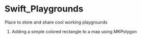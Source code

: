 # Swift_Playgrounds
Place to store and share cool working playgrounds

1. Adding a simple colored rectangle to a map using MKPolygon
